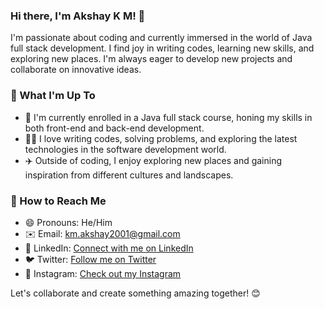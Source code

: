 ### Hi there, I'm Akshay K M! 👋

I'm passionate about coding and currently immersed in the world of Java full stack development. I find joy in writing codes, learning new skills, 
and exploring new places. I'm always eager to develop new projects and collaborate on innovative ideas.

### 💼 What I'm Up To
- 🌱 I'm currently enrolled in a Java full stack course, honing my skills in both front-end and back-end development.
- 👨‍💻 I love writing codes, solving problems, and exploring the latest technologies in the software development world.
- ✈️ Outside of coding, I enjoy exploring new places and gaining inspiration from different cultures and landscapes.

### 🌟 How to Reach Me
- 😄 Pronouns: He/Him
- ✉️ Email: km.akshay2001@gmail.com
- 🔗 LinkedIn: [Connect with me on LinkedIn](https://www.linkedin.com/in/akshay-k-m-969389258/)
- 🐦 Twitter: [Follow me on Twitter](https://twitter.com/AkshayKM58980)
- 📸 Instagram: [Check out my Instagram](https://instagram.com/akshay_252001?igshid=OGQ5ZDc2ODk2ZA==)

Let's collaborate and create something amazing together! 😊
